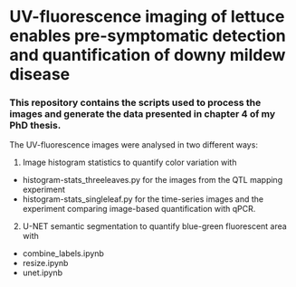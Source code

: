 # UV-fluorescence imaging of lettuce enables pre-symptomatic detection and quantification of downy mildew disease

### This repository contains the scripts used to process the images and generate the data presented in chapter 4 of my PhD thesis.


The UV-fluorescence images were analysed in two different ways:

1. Image histogram statistics to quantify color variation with
- histogram-stats_threeleaves.py for the images from the QTL mapping experiment
- histogram-stats_singleleaf.py for the time-series images and the experiment comparing image-based quantification with qPCR.

2. U-NET semantic segmentation to quantify blue-green fluorescent area with
- combine_labels.ipynb
- resize.ipynb
- unet.ipynb



